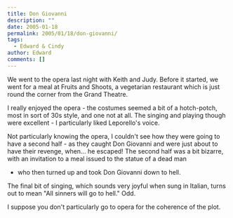 ```yaml
---
title: Don Giovanni
description: ""
date: 2005-01-18
permalink: 2005/01/18/don-giovanni/
tags:
  - Edward & Cindy
author: Edward
comments: []
---
```


We went to the opera last night with Keith and Judy. Before it started,
we went for a meal at Fruits and Shoots, a vegetarian restaurant which
is just round the corner from the Grand Theatre.

I really enjoyed the opera - the costumes seemed a bit of a hotch-potch,
most in sort of 30s style, and one not at all. The singing and playing
though were excellent - I particularly liked Leporello\'s voice.

Not particularly knowing the opera, I couldn\'t see how they were going
to have a second half - as they caught Don Giovanni and were just about
to have their revenge, when... he escaped! The second half was a bit
bizarre, with an invitation to a meal issued to the statue of a dead man
- who then turned up and took Don Giovanni down to hell.

The final bit of singing, which sounds very joyful when sung in Italian,
turns out to mean \"All sinners will go to hell.\" Odd.

I suppose you don\'t particularly go to opera for the coherence of the
plot.

